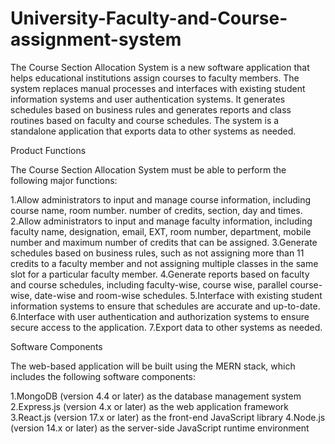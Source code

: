 # University-Faculty-and-Course-assignment-system

The Course Section Allocation System is a new software application that helps educational institutions assign courses to faculty members. The system replaces manual processes and interfaces with existing student information systems and user authentication systems. It generates schedules based on business rules and generates reports and class routines based on faculty and course schedules. The system is a standalone application that exports data to other systems as needed.

Product Functions

The Course Section Allocation System must be able to perform the following major functions:

 1.Allow administrators to input and manage course information, including course name, room number. number of credits, section, day and times.
 2.Allow administrators to input and manage faculty information, including faculty name, designation, email, EXT, room number, department, mobile number and maximum number of credits that can be assigned.
 3.Generate schedules based on business rules, such as not assigning more than 11 credits to a faculty member and not assigning multiple classes in the same slot for a particular faculty member.
 4.Generate reports based on faculty and course schedules, including faculty-wise, course wise, parallel course-wise, date-wise and room-wise schedules.
 5.Interface with existing student information systems to ensure that schedules are accurate and up-to-date.
 6.Interface with user authentication and authorization systems to ensure secure access to the application.
 7.Export data to other systems as needed.

Software Components

The web-based application will be built using the MERN stack, which includes the following software components:

 1.MongoDB (version 4.4 or later) as the database management system
 2.Express.js (version 4.x or later) as the web application framework
 3.React.js (version 17.x or later) as the front-end JavaScript library
 4.Node.js (version 14.x or later) as the server-side JavaScript runtime environment
